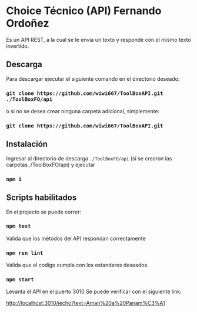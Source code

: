# Choice Técnico (API) Fernando Ordoñez

Es un API REST, a la cual se le envía un texto y responde con el mismo texto invertido.


## Descarga
Para descargar ejecutar el siguiente comando en el directorio deseado:

### `git clone https://github.com/wiwi667/ToolBoxAPI.git ./ToolBoxFO/api`

o si no se desea crear ninguna carpeta adicional, simplemente:
### `git clone https://github.com/wiwi667/ToolBoxAPI.git`


## Instalación
Ingresar al directorio de descarga `./ToolBoxFO/api` (si se crearon las carpetas ./ToolBoxFO/api) y ejecutar
### `npm i`


## Scripts habilitados
En el projecto se puede correr:

### `npm test`
Valida que los métodos del API respondan correctamente


### `npm run lint`
Valida que el codigo cumpla con los estandares deseados 

### `npm start`
Levanta el API en el puerto 3010
Se puede verificar con el siguiente link:

[http://localhost:3010/iecho?text=Aman%20a%20Panam%C3%A1](http://localhost:3010/iecho?text=Aman%20a%20Panam%C3%A1)
